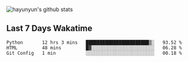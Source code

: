 
![hayunyun's github stats](https://github-readme-stats.vercel.app/api?username=hayunyun&show_icons=true)

## Last 7 Days Wakatime
<!--START_SECTION:waka-->
```text
Python       12 hrs 3 mins   ███████████████████████▒░   93.52 % 
HTML         48 mins         █▓░░░░░░░░░░░░░░░░░░░░░░░   06.28 % 
Git Config   1 min           ░░░░░░░░░░░░░░░░░░░░░░░░░   00.18 % 
```
<!--END_SECTION:waka-->

      


<!--
**hayunyun/hayunyun** is a ✨ _special_ ✨ repository because its `README.md` (this file) appears on your GitHub profile.

Here are some ideas to get you started:

- 🔭 I’m currently working on ...
- 🌱 I’m currently learning ...
- 👯 I’m looking to collaborate on ...
- 🤔 I’m looking for help with ...
- 💬 Ask me about ...
- 📫 How to reach me: ...
- 😄 Pronouns: ...
- ⚡ Fun fact: ...
-->
